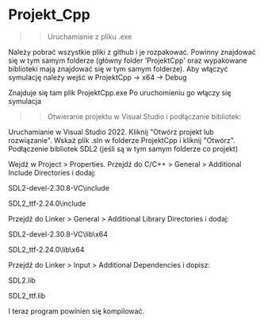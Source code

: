 # Projekt_Cpp

>> Uruchamianie z pliku .exe

Należy pobrać wszystkie pliki z github i je rozpakować. Powinny znajdować się w tym samym folderze (główny folder 'ProjektCpp' oraz wypakowane biblioteki mają znajdować się w tym samym folderze).
Aby włączyć symulację należy wejść w ProjektCpp -> x64 -> Debug 

Znajduje się tam plik ProjektCpp.exe
Po uruchomieniu go włączy się symulacja



>> Otwieranie projektu w Visual Studio i podłączanie bibliotek:

Uruchamianie w Visual Studio 2022.
Kliknij "Otwórz projekt lub rozwiązanie".
Wskaż plik .sln w folderze ProjektCpp i kliknij "Otwórz".
Podłączenie bibliotek SDL2 (jeśli są w tym samym folderze co projekt)

Wejdź w Project > Properties.
Przejdź do C/C++ > General > Additional Include Directories i dodaj:

SDL2-devel-2.30.8-VC\include

SDL2_ttf-2.24.0\include

Przejdź do Linker > General > Additional Library Directories i dodaj:

SDL2-devel-2.30.8-VC\lib\x64

SDL2_ttf-2.24.0\lib\x64

Przejdź do Linker > Input > Additional Dependencies i dopisz:


SDL2.lib

SDL2_ttf.lib

I teraz program powinien się kompilować.
